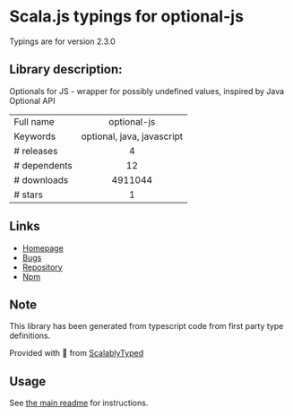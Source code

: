 
# Scala.js typings for optional-js

Typings are for version 2.3.0

## Library description:
Optionals for JS - wrapper for possibly undefined values, inspired by Java Optional API

|                    |                 |
| ------------------ | :-------------: |
| Full name          | optional-js |
| Keywords           | optional, java, javascript |
| # releases         | 4 |
| # dependents       | 12 |
| # downloads        | 4911044 |
| # stars            | 1 |

## Links
- [Homepage](https://github.com/JasonStorey/Optional.js)
- [Bugs](https://github.com/JasonStorey/Optional.js/issues)
- [Repository](https://github.com/JasonStorey/Optional.js)
- [Npm](https://www.npmjs.com/package/optional-js)
    


## Note
This library has been generated from typescript code from first party type definitions.

Provided with :purple_heart: from [ScalablyTyped](https://github.com/oyvindberg/ScalablyTyped)

## Usage
See [the main readme](../../readme.md) for instructions.


